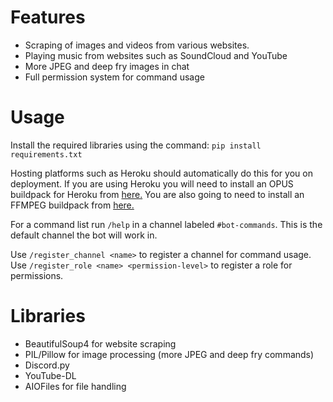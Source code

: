 # Features
- Scraping of images and videos from various websites.
- Playing music from websites such as SoundCloud and YouTube
- More JPEG and deep fry images in chat
- Full permission system for command usage

# Usage
Install the required libraries using the command:
`pip install requirements.txt`

Hosting platforms such as Heroku should automatically do this for you on deployment.
If you are using Heroku you will need to install an OPUS buildpack for Heroku from [here.](https://github.com/xrisk/heroku-opus "here")
You are also going to need to install an FFMPEG buildpack from [here.](https://www.github.com/jonathangong/heroku-buildpack-ffmpeg-latest.git)

For a command list run `/help` in a channel labeled `#bot-commands`. This is the default channel the bot will work in.

Use `/register_channel <name>` to register a channel for command usage.
Use `/register_role <name> <permission-level>` to register a role for permissions.

# Libraries
- BeautifulSoup4 for website scraping
- PIL/Pillow for image processing (more JPEG and deep fry commands)
- Discord.py
- YouTube-DL
- AIOFiles for file handling
